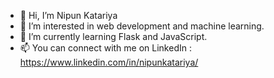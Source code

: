 - 👋 Hi, I’m Nipun Katariya
- 👀 I’m interested in web development and machine learning.
- 🌱 I’m currently learning Flask and JavaScript.
- 📫 You can connect with me on LinkedIn : https://www.linkedin.com/in/nipunkatariya/

<!---
Nipun-Katariya/Nipun-Katariya is a ✨ special ✨ repository because its `README.md` (this file) appears on your GitHub profile.
You can click the Preview link to take a look at your changes.

- 💞️ I’m looking to collaborate on ...
--->
